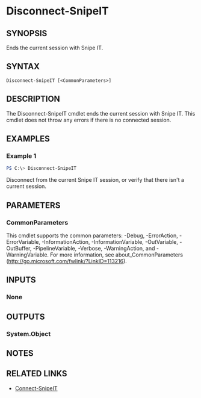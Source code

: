 ﻿---
external help file: SnipeSharp.PowerShell.dll-Help.xml
Module Name: SnipeSharp.PowerShell
online version:
schema: 2.0.0
---

# Disconnect-SnipeIT

## SYNOPSIS
Ends the current session with Snipe IT.

## SYNTAX

```
Disconnect-SnipeIT [<CommonParameters>]
```

## DESCRIPTION
The Disconnect-SnipeIT cmdlet ends the current session with Snipe IT. This cmdlet does not throw any errors if there is no connected session.

## EXAMPLES

### Example 1
```powershell
PS C:\> Disconnect-SnipeIT
```

Disconnect from the current Snipe IT session, or verify that there isn't a current session.

## PARAMETERS

### CommonParameters
This cmdlet supports the common parameters: -Debug, -ErrorAction, -ErrorVariable, -InformationAction, -InformationVariable, -OutVariable, -OutBuffer, -PipelineVariable, -Verbose, -WarningAction, and -WarningVariable.
For more information, see about_CommonParameters (http://go.microsoft.com/fwlink/?LinkID=113216).

## INPUTS

### None

## OUTPUTS

### System.Object
## NOTES

## RELATED LINKS
- [Connect-SnipeIT](Connect-SnipeIT.md)
